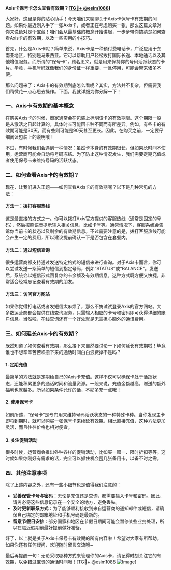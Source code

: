 **Axis卡保号卡怎么查看有效期？[[TG💪+ @esim1088](https://t.me/s/esim1088)]**

大家好，这里是你的贴心助手！今天咱们来聊聊关于Axis卡保号卡有效期的问题。如果你最近刚入手了一张Axis卡，或者正在考虑购买一张，那么这篇文章对你来说绝对是个宝藏！咱们会从最基础的概念开始讲起，一步步带你搞清楚如何查看Axis卡的有效期，以及一些实用的小技巧。

首先，什么是Axis卡呢？简单来说，Axis卡是一种预付费电话卡，广泛应用于东南亚地区，特别是马来西亚。它可以帮助用户轻松拨打国际长途、本地通话以及其他增值服务。而所谓的“保号卡”，顾名思义，就是用来保持你的号码活跃状态的卡片。毕竟，手机号码就像我们的身份证一样重要，一旦停用，可能会带来诸多不便。

那么问题来了：Axis卡的有效期到底怎么看呢？其实，方法并不复杂，但需要我们稍微花一点心思去操作。下面，我就详细为你分解一下！

### 一、Axis卡有效期的基本概念

在购买Axis卡的时候，商家通常会在包装上标明该卡的有效期限。这个期限一般是从激活之日起计算的，具体时长可能因卡种不同而有所差异。例如，有些卡的有效期可能是30天，而有些则可能是90天甚至更长。因此，在购买之前，一定要仔细阅读包装上的说明哦！

不过，有时候我们会遇到一种情况：虽然卡本身的有效期很长，但如果长时间不使用，运营商可能会自动将号码冻结。为了防止这种情况发生，我们需要定期充值或者使用保号卡来维持号码的活跃状态。

### 二、如何查看Axis卡的有效期？

现在，让我们进入正题——如何查看Axis卡的有效期呢？以下是几种常见的方法：

#### 方法一：拨打客服热线
这是最直接的方式之一。你可以拨打Axis官方提供的客服热线（通常是固定的号码），然后按照语音提示输入相关信息，比如卡号等。通常情况下，客服系统会告诉你当前卡的状态以及剩余的有效期信息。不过需要注意的是，拨打客服热线可能会产生一定的费用，所以建议提前确认一下是否包含在套餐内。

#### 方法二：通过短信查询
很多运营商都支持通过发送特定格式的短信来进行查询。对于Axis卡而言，你可以尝试发送一条简单的短信到指定号码，例如“STATUS”或“BALANCE”。发送后，系统会以短信形式回复你的卡余额及有效期信息。这种方式既方便又快捷，非常适合经常忘记查看有效期的朋友。

#### 方法三：访问官方网站
如果你觉得打电话或者发短信太麻烦了，那么不妨试试登录Axis的官方网站。大多数运营商都会提供在线查询服务，只需输入相应的卡号和密码即可获得详细的账户信息。当然啦，在线查询还有一个好处就是无需担心额外的通讯费用。

### 三、如何延长Axis卡的有效期？

既然知道了如何查看有效期，那么接下来自然要讨论一下如何延长有效期啦！毕竟谁也不想辛辛苦苦积攒下来的通话时间白白浪费掉不是吗？

#### 1. 定期充值
最简单的方法就是定期给自己的Axis卡充值。这样不仅可以确保卡处于活跃状态，还能积累更多的通话时间和流量资源。一般来说，充值金额越高，赠送的额外福利也就越多。所以如果条件允许的话，不妨多充一点哦！

#### 2. 使用保号卡
如前所述，“保号卡”是专门用来维持号码活跃状态的一种特殊卡种。当你发现主卡即将到期时，就可以购买一张保号卡来续延有效期。相比直接充值，这种方法更加灵活，而且往往价格也相对便宜。

#### 3. 关注促销活动
很多时候，运营商会推出各种各样的促销活动，比如买一赠一、限时折扣等等。这时候如果你刚好有需求的话，完全可以抓住机会囤几张备用卡，以备不时之需。

### 四、其他注意事项

除了上述内容之外，还有一些小细节也是值得我们注意的：

- **妥善保管卡号与密码**：无论是充值还是查询，都需要输入卡号和密码。因此，请务必将这些信息记录在一个安全的地方，避免丢失。
- **及时更新联系方式**：为了能够顺利接收到来自运营商的通知邮件或短信，请确保自己绑定的邮箱地址和手机号码是最新的。
- **留意节假日安排**：部分国家和地区在节假日期间可能会暂停某些业务处理，所以在临近假期前最好提前做好准备。

好了，以上就是关于Axis卡保号卡有效期的所有内容啦！希望对大家有所帮助。如果你还有任何疑问，欢迎随时留言交流哦~

最后再提醒一句：无论采取哪种方式来管理你的Axis卡，请记得时刻关注它的有效期，以免错过宝贵的通话时间哦！[[TG💪+ @esim1088](https://t.me/s/esim1088) ![Image](https://i.postimg.cc/4NQfJmqS/Snipaste-2025-05-13-00-14-12.png)]